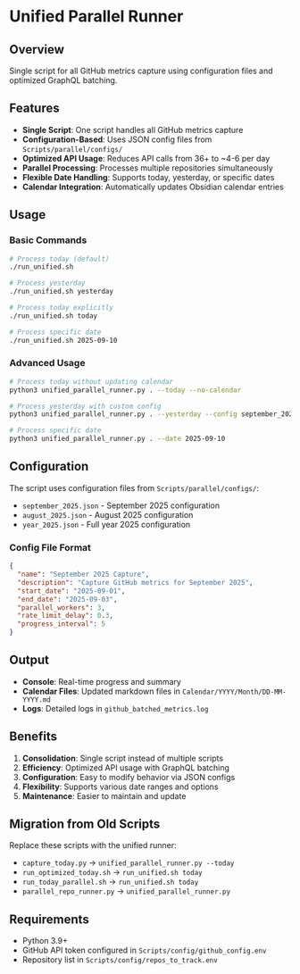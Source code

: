 # Unified Parallel Runner

## Overview
Single script for all GitHub metrics capture using configuration files and optimized GraphQL batching.

## Features
- **Single Script**: One script handles all GitHub metrics capture
- **Configuration-Based**: Uses JSON config files from `Scripts/parallel/configs/`
- **Optimized API Usage**: Reduces API calls from 36+ to ~4-6 per day
- **Parallel Processing**: Processes multiple repositories simultaneously
- **Flexible Date Handling**: Supports today, yesterday, or specific dates
- **Calendar Integration**: Automatically updates Obsidian calendar entries

## Usage

### Basic Commands
```bash
# Process today (default)
./run_unified.sh

# Process yesterday
./run_unified.sh yesterday

# Process today explicitly
./run_unified.sh today

# Process specific date
./run_unified.sh 2025-09-10
```

### Advanced Usage
```bash
# Process today without updating calendar
python3 unified_parallel_runner.py . --today --no-calendar

# Process yesterday with custom config
python3 unified_parallel_runner.py . --yesterday --config september_2025

# Process specific date
python3 unified_parallel_runner.py . --date 2025-09-10
```

## Configuration
The script uses configuration files from `Scripts/parallel/configs/`:
- `september_2025.json` - September 2025 configuration
- `august_2025.json` - August 2025 configuration
- `year_2025.json` - Full year 2025 configuration

### Config File Format
```json
{
  "name": "September 2025 Capture",
  "description": "Capture GitHub metrics for September 2025",
  "start_date": "2025-09-01",
  "end_date": "2025-09-03",
  "parallel_workers": 3,
  "rate_limit_delay": 0.3,
  "progress_interval": 5
}
```

## Output
- **Console**: Real-time progress and summary
- **Calendar Files**: Updated markdown files in `Calendar/YYYY/Month/DD-MM-YYYY.md`
- **Logs**: Detailed logs in `github_batched_metrics.log`

## Benefits
1. **Consolidation**: Single script instead of multiple scripts
2. **Efficiency**: Optimized API usage with GraphQL batching
3. **Configuration**: Easy to modify behavior via JSON configs
4. **Flexibility**: Supports various date ranges and options
5. **Maintenance**: Easier to maintain and update

## Migration from Old Scripts
Replace these scripts with the unified runner:
- `capture_today.py` → `unified_parallel_runner.py --today`
- `run_optimized_today.sh` → `run_unified.sh today`
- `run_today_parallel.sh` → `run_unified.sh today`
- `parallel_repo_runner.py` → `unified_parallel_runner.py`

## Requirements
- Python 3.9+
- GitHub API token configured in `Scripts/config/github_config.env`
- Repository list in `Scripts/config/repos_to_track.env`
